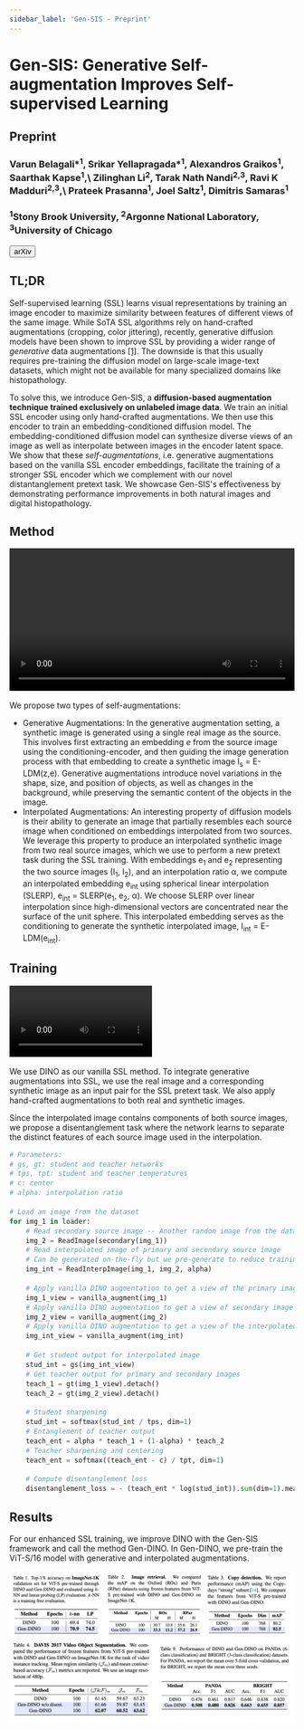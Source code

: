 ```yaml
---
sidebar_label: 'Gen-SIS - Preprint'
---
```



# Gen-SIS: Generative Self-augmentation Improves Self-supervised Learning

<div class="container mt-5">
    <div class="card bg-light"> 
        <div class="card-body justify-content-center">
            <h2 class="card-title text-center">Preprint</h2>
            <h3 class="card-text text-center">Varun Belagali*<sup>1</sup>, Srikar Yellapragada*<sup>1</sup>, Alexandros Graikos<sup>1</sup>, Saarthak Kapse<sup>1</sup>,\
            Zilinghan Li<sup>2</sup>, Tarak Nath Nandi<sup>2,3</sup>, Ravi K Madduri<sup>2,3</sup>,\
            Prateek Prasanna<sup>1</sup>, Joel Saltz<sup>1</sup>, Dimitris Samaras<sup>1</sup></h3>
<h3 class="card-text text-center"><sup>1</sup>Stony Brook University, <sup>2</sup>Argonne National Laboratory, <sup>3</sup>University of Chicago</h3>
            <div class="d-flex justify-content-center">
                <a href="https://arxiv.org/abs/2412.01672" target="_blank"><button class="paper_button">arXiv</button> </a>
            </div>
        </div>
    </div>
</div>

## TL;DR
Self-supervised learning (SSL) learns visual representations by training an image encoder to maximize similarity between features of different views of the same image. While SoTA SSL algorithms rely on hand-crafted augmentations (cropping, color jittering), recently, generative diffusion models have been shown to improve SSL by providing a wider range of *generative* data augmentations <a href="https://arxiv.org/abs/2312.17742">[1]</a>. The downside is that this usually requires pre-training the diffusion model on large-scale image-text datasets, which might not be available for many specialized domains like histopathology.

To solve this, we introduce Gen-SIS, a **diffusion-based augmentation technique trained exclusively on unlabeled image data**. We train an initial SSL encoder using only hand-crafted augmentations. We then use this encoder to train an embedding-conditioned diffusion model. The embedding-conditioned diffusion model can synthesize diverse views of an image as well as interpolate between images in the encoder latent space. We show that these *self-augmentations*, i.e. generative augmentations based on the vanilla SSL encoder embeddings, facilitate the training of a stronger SSL encoder which we complement with our novel distantanglement pretext task. We showcase Gen-SIS's effectiveness by demonstrating performance improvements in both natural images and digital histopathology.

## Method

<div class="container justify-content-center text-center">
  <video width="100%" controls>
    <source src="/video/gensis/method.mp4" type="video/mp4"></source>
  </video>
</div>

We propose two types of self-augmentations:
- Generative Augmentations: In the generative augmentation setting, a synthetic image is generated using a single real image as the source. This involves first extracting an embedding $e$ from the source image using the conditioning-encoder, and then guiding the image generation process with that embedding to create a synthetic image I<sub>s</sub> = E-LDM(z,e). Generative augmentations introduce novel variations in the shape, size, and position of objects, as well as changes in the background, while preserving the semantic content of the objects in the image. 
- Interpolated Augmentations: An interesting property of diffusion models is their ability to generate an image that partially resembles each source image when conditioned on embeddings interpolated from two sources. We leverage this property to produce an interpolated synthetic image from two real source images, which we use to perform a new pretext task during the SSL training. With embeddings e<sub>1</sub> and e<sub>2</sub> representing the two source images (I<sub>1</sub>, I<sub>2</sub>), and an interpolation ratio α, we compute an interpolated embedding e<sub>int</sub> using spherical linear interpolation (SLERP), e<sub>int</sub> = SLERP(e<sub>1</sub>, e<sub>2</sub>, α). We choose SLERP over linear interpolation since high-dimensional vectors are concentrated near the surface of the unit sphere. This interpolated embedding serves as the conditioning to generate the synthetic interpolated image, I<sub>int</sub> = E-LDM(e<sub>int</sub>). 

## Training

<div class="container justify-content-center text-center">
  <video width="50%" controls>
    <source src="/video/gensis/training.mp4" type="video/mp4"></source>
  </video>
</div>

We use DINO as our vanilla SSL method. To integrate generative augmentations into SSL, we use the real image and a corresponding synthetic image as an input pair for the SSL pretext task. We also apply hand-crafted augmentations to both real and synthetic images.

Since the interpolated image contains components of both source images, we propose a disentanglement task where the network learns to separate the distinct features of each source image used in the interpolation.

```py title="PyTorch-style pseudocode for the disentanglement pretext task" showLineNumbers
# Parameters:
# gs, gt: student and teacher networks
# tps, tpt: student and teacher temperatures
# c: center
# alpha: interpolation ratio

# Load an image from the dataset
for img_1 in loader:
    # Read secondary source image -- Another random image from the dataset
    img_2 = ReadImage(secondary(img_1))
    # Read interpolated image of primary and secondary source image
    # Can be generated on-the-fly but we pre-generate to reduce training time
    img_int = ReadInterpImage(img_1, img_2, alpha)

    # Apply vanilla DINO augmentation to get a view of the primary image
    img_1_view = vanilla_augment(img_1)
    # Apply vanilla DINO augmentation to get a view of secondary image
    img_2_view = vanilla_augment(img_2)
    # Apply vanilla DINO augmentation to get a view of the interpolated image
    img_int_view = vanilla_augment(img_int)

    # Get student output for interpolated image 
    stud_int = gs(img_int_view)
    # Get teacher output for primary and secondary images
    teach_1 = gt(img_1_view).detach()
    teach_2 = gt(img_2_view).detach()

    # Student sharpening
    stud_int = softmax(stud_int / tps, dim=1)
    # Entanglement of teacher output
    teach_ent = alpha * teach_1 + (1-alpha) * teach_2
    # Teacher sharpening and centering
    teach_ent = softmax((teach_ent - c) / tpt, dim=1)

    # Compute disentanglement loss
    disentanglement_loss = - (teach_ent * log(stud_int)).sum(dim=1).mean()
```

## Results
For our enhanced SSL training, we improve DINO with the Gen-SIS framework and call
the method Gen-DINO. In Gen-DINO, we pre-train the ViT-S/16 model with generative and interpolated augmentations. 
<div class="container text-center">
  <img src="/img/gensis/results.png"/>
</div>

